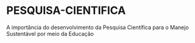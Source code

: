 # PESQUISA-CIENTIFICA
A importância do desenvolvimento da Pesquisa Científica para o Manejo Sustentável por meio da Educação

